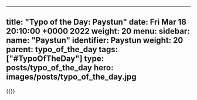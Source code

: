 
---
title: "Typo of the Day: Paystun"
date: Fri Mar 18 20:10:00 +0000 2022
weight: 20
menu:
  sidebar:
    name: "Paystun"
    identifier: Paystun
    weight: 20
    parent: typo_of_the_day
tags: ["#TypoOfTheDay"]
type: posts/typo_of_the_day
hero: images/posts/typo_of_the_day.jpg
---


{{<tweet user="mariatta" id="1504913027031867394">}}

